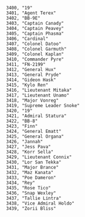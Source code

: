 ﻿```text
3400, "19"
3401, "Agent Terex"
3402, "BB-9E"
3403, "Captain Canady"
3404, "Captain Peavey"
3405, "Captain Phasma"
3406, "Cardinal"
3407, "Colonel Datoo"
3408, "Colonel Garmuth"
3409, "Colonel Kaplan"
3410, "Commander Pyre"
3411, "FN-2199"
3412, "General Hux"
3413, "General Pryde"
3414, "Gideon Hask"
3415, "Kylo Ren"
3416, "Lieutenant Mitaka"
3417, "Lieutenant Unamo"
3418, "Major Vonreg"
3419, "Supreme Leader Snoke"
3420, "19"
3421, "Admiral Statura"
3422, "BB-8"
3423, "Finn"
3424, "General Ematt"
3425, "General Organa"
3426, "Jannah"
3427, "Jess Pava"
3428, "Korr Sella"
3429, "Lieutenant Connix"
3430, "Lor San Tekka"
3431, "Major Brance"
3432, "Maz Kanata"
3433, "Poe Dameron"
3434, "Rey"
3435, "Rose Tico"
3436, "Snap Wexley"
3437, "Tallie Lintra"
3438, "Vice Admiral Holdo"
3439, "Zorii Bliss"
```